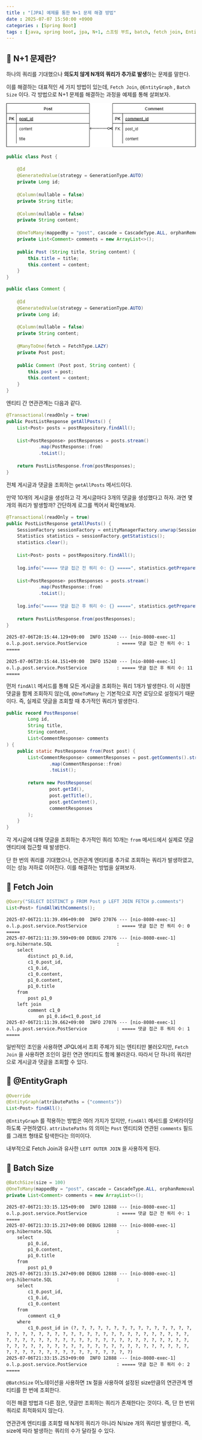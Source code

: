 ```yaml
---
title : "[JPA] 예제를 통한 N+1 문제 해결 방법"
date : 2025-07-07 15:50:00 +0900
categories : [Spring Boot]
tags : [java, spring boot, jpa, N+1, 스프링 부트, batch, fetch join, EntityGraph]
---
```


## 📌 N+1 문제란?

하나의 쿼리를 기대했으나 **의도치 않게 N개의 쿼리가 추가로 발생**하는 문제를 말한다.

이를 해결하는 대표적인 세 가지 방법이 있는데, `Fetch Join`, `@EntityGraph` , `Batch Size` 이다. 각 방법으로 N+1 문제를 해결하는 과정을 예제를 통해 살펴보자.

![np1.drawio.png](assets/img/jpa/4.png)

```java
public class Post {

    @Id
    @GeneratedValue(strategy = GenerationType.AUTO)
    private Long id;

    @Column(nullable = false)
    private String title;

    @Column(nullable = false)
    private String content;

    @OneToMany(mappedBy = "post", cascade = CascadeType.ALL, orphanRemoval = true)
    private List<Comment> comments = new ArrayList<>();

    public Post (String title, String content) {
        this.title = title;
        this.content = content;
    }
}
```

```java
public class Comment {

    @Id
    @GeneratedValue(strategy = GenerationType.AUTO)
    private Long id;

    @Column(nullable = false)
    private String content;

    @ManyToOne(fetch = FetchType.LAZY)
    private Post post;

    public Comment (Post post, String content) {
        this.post = post;
        this.content = content;
    }
}
```

엔티티 간 연관관계는 다음과 같다.

```java
@Transactional(readOnly = true)
public PostListResponse getAllPosts() {
    List<Post> posts = postRepository.findAll();

    List<PostResponse> postResponses = posts.stream()
            .map(PostResponse::from)
            .toList();

    return PostListResponse.from(postResponses);
}
```

전체 게시글과 댓글을 조회하는 `getAllPosts` 메서드이다.

만약 10개의 게시글을 생성하고 각 게시글마다 3개의 댓글을 생성했다고 하자. 과연 몇 개의 쿼리가 발생할까? 간단하게 로그를 찍어서 확인해보자.

```java
@Transactional(readOnly = true)
public PostListResponse getAllPosts() {
    SessionFactory sessionFactory = entityManagerFactory.unwrap(SessionFactory.class);
    Statistics statistics = sessionFactory.getStatistics();
    statistics.clear();

    List<Post> posts = postRepository.findAll();

    log.info("===== 댓글 접근 전 쿼리 수: {} =====", statistics.getPrepareStatementCount());

    List<PostResponse> postResponses = posts.stream()
            .map(PostResponse::from)
            .toList();

    log.info("===== 댓글 접근 후 쿼리 수: {} =====", statistics.getPrepareStatementCount());

    return PostListResponse.from(postResponses);
}
```

```
2025-07-06T20:15:44.129+09:00  INFO 15240 --- [nio-8080-exec-1] o.l.p.post.service.PostService           : ===== 댓글 접근 전 쿼리 수: 1 =====

2025-07-06T20:15:44.151+09:00  INFO 15240 --- [nio-8080-exec-1] o.l.p.post.service.PostService           : ===== 댓글 접근 후 쿼리 수: 11 =====
```

먼저 `findAll` 메서드를 통해 모든 게시글을 조회하는 쿼리 1개가 발생한다. 이 시점엔 댓글을 함께 조회하지 않는데, `@OneToMany` 는 기본적으로 지연 로딩으로 설정되기 때문이다. 즉, 실제로 댓글을 조회할 때 추가적인 쿼리가 발생한다.

```java
public record PostResponse(
        Long id,
        String title,
        String content,
        List<CommentResponse> comments
) {
    public static PostResponse from(Post post) {
        List<CommentResponse> commentResponses = post.getComments().stream()
                .map(CommentResponse::from)
                .toList();

        return new PostResponse(
                post.getId(),
                post.getTitle(),
                post.getContent(),
                commentResponses
        );
    }
}
```

각 게시글에 대해 댓글을 조회하는 추가적인 쿼리 10개는 `from` 메서드에서 실제로 댓글 엔티티에 접근할 때 발생한다. 

단 한 번의 쿼리를 기대했으나, 연관관계 엔티티를 추가로 조회하는 쿼리가 발생하였고, 이는 성능 저하로 이어진다. 이를 해결하는 방법을 살펴보자.

## 📌 Fetch Join

```java
@Query("SELECT DISTINCT p FROM Post p LEFT JOIN FETCH p.comments")
List<Post> findAllWithComments();
```

```
2025-07-06T21:11:39.496+09:00  INFO 27076 --- [nio-8080-exec-1] o.l.p.post.service.PostService           : ===== 댓글 접근 전 쿼리 수: 0 =====
2025-07-06T21:11:39.599+09:00 DEBUG 27076 --- [nio-8080-exec-1] org.hibernate.SQL                        : 
    select
        distinct p1_0.id,
        c1_0.post_id,
        c1_0.id,
        c1_0.content,
        p1_0.content,
        p1_0.title 
    from
        post p1_0 
    left join
        comment c1_0 
            on p1_0.id=c1_0.post_id
2025-07-06T21:11:39.662+09:00  INFO 27076 --- [nio-8080-exec-1] o.l.p.post.service.PostService           : ===== 댓글 접근 후 쿼리 수: 1 =====
```

일반적인 조인을 사용하면 JPQL에서 조회 주체가 되는 엔티티만 불러오지만, `Fetch Join` 을 사용하면 조인이 걸린 연관 엔티티도 함께 불러온다. 따라서 단 하나의 쿼리만으로 게시글과 댓글을 조회할 수 있다.

## 📌 @EntityGraph

```java
@Override
@EntityGraph(attributePaths = {"comments"})
List<Post> findAll();
```

`@EntityGraph` 를 적용하는 방법은 여러 가지가 있지만, `findAll` 메서드를 오버라이딩하도록 구현하였다. `attributePaths` 의 의미는 `Post` 엔티티와 연관된 `comments` 필드를 그래프 형태로 탐색한다는 의미이다.

내부적으로 Fetch Join과 유사한 `LEFT OUTER JOIN` 을 사용하게 된다.

## 📌 Batch Size

```java
@BatchSize(size = 100)
@OneToMany(mappedBy = "post", cascade = CascadeType.ALL, orphanRemoval = true)
private List<Comment> comments = new ArrayList<>();
```

```
2025-07-06T21:33:15.125+09:00  INFO 12888 --- [nio-8080-exec-1] o.l.p.post.service.PostService           : ===== 댓글 접근 전 쿼리 수: 1 =====
2025-07-06T21:33:15.217+09:00 DEBUG 12888 --- [nio-8080-exec-1] org.hibernate.SQL                        : 
    select
        p1_0.id,
        p1_0.content,
        p1_0.title 
    from
        post p1_0
2025-07-06T21:33:15.247+09:00 DEBUG 12888 --- [nio-8080-exec-1] org.hibernate.SQL                        : 
    select
        c1_0.post_id,
        c1_0.id,
        c1_0.content 
    from
        comment c1_0 
    where
        c1_0.post_id in (?, ?, ?, ?, ?, ?, ?, ?, ?, ?, ?, ?, ?, ?, ?, ?, ?, ?, ?, ?, ?, ?, ?, ?, ?, ?, ?, ?, ?, ?, ?, ?, ?, ?, ?, ?, ?, ?, ?, ?, ?, ?, ?, ?, ?, ?, ?, ?, ?, ?, ?, ?, ?, ?, ?, ?, ?, ?, ?, ?, ?, ?, ?, ?, ?, ?, ?, ?, ?, ?, ?, ?, ?, ?, ?, ?, ?, ?, ?, ?, ?, ?, ?, ?, ?, ?, ?, ?, ?, ?, ?, ?, ?, ?, ?, ?, ?, ?, ?, ?)
2025-07-06T21:33:15.253+09:00  INFO 12888 --- [nio-8080-exec-1] o.l.p.post.service.PostService           : ===== 댓글 접근 후 쿼리 수: 2 =====
```

`@BatchSize` 어노테이션을 사용하면 `IN` 절을 사용하여 설정된 size만큼의 연관관계 엔티티를 한 번에 조회한다. 

이전 해결 방법과 다른 점은, 댓글만 조회하는 쿼리가 존재한다는 것이다. 즉, 단 한 번위 쿼리로 최적화되지 않는다.

연관관계 엔티티를 조회할 때 N개의 쿼리가 아니라 N/size 개의 쿼리만 발생한다. 즉, size에 따라 발생하는 쿼리의 수가 달라질 수 있다.